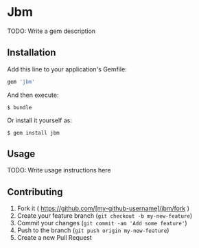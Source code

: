 # Jbm

TODO: Write a gem description

## Installation

Add this line to your application's Gemfile:

```ruby
gem 'jbm'
```

And then execute:

    $ bundle

Or install it yourself as:

    $ gem install jbm

## Usage

TODO: Write usage instructions here

## Contributing

1. Fork it ( https://github.com/[my-github-username]/jbm/fork )
2. Create your feature branch (`git checkout -b my-new-feature`)
3. Commit your changes (`git commit -am 'Add some feature'`)
4. Push to the branch (`git push origin my-new-feature`)
5. Create a new Pull Request
